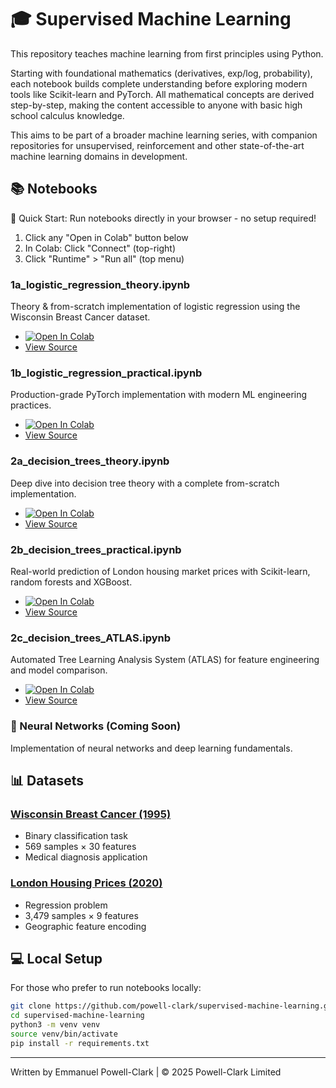 # 🎓 Supervised Machine Learning

This repository teaches machine learning from first principles using Python. 

Starting with foundational mathematics (derivatives, exp/log, probability), each notebook builds complete understanding before exploring modern tools like Scikit-learn and PyTorch. All mathematical concepts are derived step-by-step, making the content accessible to anyone with basic high school calculus knowledge. 

This aims to be part of a broader machine learning series, with companion repositories for unsupervised, reinforcement and other state-of-the-art machine learning domains in development.

## 📚 Notebooks

🚀 Quick Start:  Run notebooks directly in your browser - no setup required!
1. Click any "Open in Colab" button below 
2. In Colab: Click "Connect" (top-right) 
3. Click "Runtime" > "Run all" (top menu)


### 1a_logistic_regression_theory.ipynb  
Theory & from-scratch implementation of logistic regression using the Wisconsin Breast Cancer dataset.
* [![Open In Colab](https://colab.research.google.com/assets/colab-badge.svg)](https://colab.research.google.com/github/powell-clark/supervised-machine-learning/blob/main/notebooks/1a_logistic_regression_theory.ipynb)
* [View Source](notebooks/1a_logistic_regression_theory.ipynb)

### 1b_logistic_regression_practical.ipynb
Production-grade PyTorch implementation with modern ML engineering practices.
* [![Open In Colab](https://colab.research.google.com/assets/colab-badge.svg)](https://colab.research.google.com/github/powell-clark/supervised-machine-learning/blob/main/notebooks/1b_logistic_regression_practical.ipynb)
* [View Source](notebooks/1b_logistic_regression_practical.ipynb)

### 2a_decision_trees_theory.ipynb
Deep dive into decision tree theory with a complete from-scratch implementation.
* [![Open In Colab](https://colab.research.google.com/assets/colab-badge.svg)](https://colab.research.google.com/github/powell-clark/supervised-machine-learning/blob/main/notebooks/2a_decision_trees_theory.ipynb)
* [View Source](notebooks/2a_decision_trees_theory.ipynb)

### 2b_decision_trees_practical.ipynb
Real-world prediction of London housing market prices with Scikit-learn, random forests and XGBoost.
* [![Open In Colab](https://colab.research.google.com/assets/colab-badge.svg)](https://colab.research.google.com/github/powell-clark/supervised-machine-learning/blob/main/notebooks/2b_decision_trees_practical.ipynb)
* [View Source](notebooks/2b_decision_trees_practical.ipynb)

### 2c_decision_trees_ATLAS.ipynb
Automated Tree Learning Analysis System (ATLAS) for feature engineering and model comparison.
* [![Open In Colab](https://colab.research.google.com/assets/colab-badge.svg)](https://colab.research.google.com/github/powell-clark/supervised-machine-learning/blob/main/notebooks/2c_decision_trees_ATLAS.ipynb)
* [View Source](notebooks/2c_decision_trees_ATLAS.ipynb)


### 🧠 Neural Networks (Coming Soon)
Implementation of neural networks and deep learning fundamentals.

## 📊 Datasets

### [Wisconsin Breast Cancer (1995)](https://archive.ics.uci.edu/dataset/17/breast+cancer+wisconsin+diagnostic)
* Binary classification task
* 569 samples × 30 features
* Medical diagnosis application

### [London Housing Prices (2020)](https://www.kaggle.com/datasets/arnavkulkarni/housing-prices-in-london)
* Regression problem
* 3,479 samples × 9 features
* Geographic feature encoding

## 💻 Local Setup
For those who prefer to run notebooks locally:
```bash
git clone https://github.com/powell-clark/supervised-machine-learning.git
cd supervised-machine-learning
python3 -m venv venv
source venv/bin/activate
pip install -r requirements.txt
```
---
Written by Emmanuel Powell-Clark | © 2025 Powell-Clark Limited
